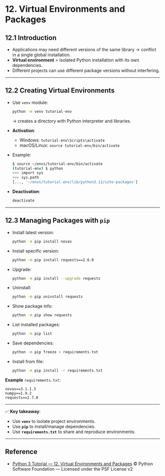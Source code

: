# 12. Virtual Environments and Packages

## 12.1 Introduction
- Applications may need different versions of the same library → conflict in a single global installation.  
- **Virtual environment** = isolated Python installation with its own dependencies.  
- Different projects can use different package versions without interfering.  

---

## 12.2 Creating Virtual Environments
- Use `venv` module:  
  ```bash
  python -m venv tutorial-env
  ```
  → creates a directory with Python interpreter and libraries.

- **Activation**:  
  - Windows: `tutorial-env\Scripts\activate`  
  - macOS/Linux: `source tutorial-env/bin/activate`

- Example:
  ```bash
  $ source ~/envs/tutorial-env/bin/activate
  (tutorial-env) $ python
  >>> import sys
  >>> sys.path
  [..., '~/envs/tutorial-env/lib/python3.12/site-packages']
  ```

- **Deactivation**:  
  ```bash
  deactivate
  ```

---

## 12.3 Managing Packages with `pip`
- Install latest version:
  ```bash
  python -m pip install novas
  ```
- Install specific version:
  ```bash
  python -m pip install requests==2.6.0
  ```
- Upgrade:
  ```bash
  python -m pip install --upgrade requests
  ```
- Uninstall:
  ```bash
  python -m pip uninstall requests
  ```
- Show package info:
  ```bash
  python -m pip show requests
  ```
- List installed packages:
  ```bash
  python -m pip list
  ```
- Save dependencies:
  ```bash
  python -m pip freeze > requirements.txt
  ```
- Install from file:
  ```bash
  python -m pip install -r requirements.txt
  ```

**Example** `requirements.txt`:
```
novas==3.1.1.3
numpy==1.9.2
requests==2.7.0
```

---

✅ **Key takeaway**:  
- Use **`venv`** to isolate project environments.  
- Use **`pip`** to install/manage dependencies.  
- Use **`requirements.txt`** to share and reproduce environments.  
---
## Reference
- [Python 3 Tutorial — 12. Virtual Environments and Packages](https://docs.python.org/3/tutorial/venv.html) © Python Software Foundation — Licensed under the PSF License v2

